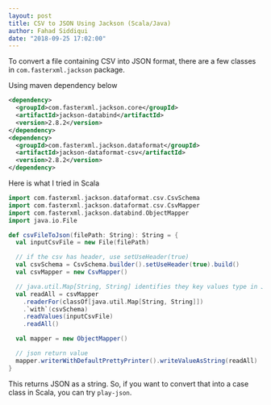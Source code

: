 ```yaml
---
layout: post
title: CSV to JSON Using Jackson (Scala/Java)
author: Fahad Siddiqui
date: "2018-09-25 17:02:00"
---
```


To convert a file containing CSV into JSON format, there are a few classes in `com.fasterxml.jackson` package.

Using maven dependency below

```xml
<dependency>
  <groupId>com.fasterxml.jackson.core</groupId>
  <artifactId>jackson-databind</artifactId>
  <version>2.8.2</version>
</dependency>
<dependency>
  <groupId>com.fasterxml.jackson.dataformat</groupId>
  <artifactId>jackson-dataformat-csv</artifactId>
  <version>2.8.2</version>
</dependency>
```

Here is what I tried in Scala

```scala
import com.fasterxml.jackson.dataformat.csv.CsvSchema
import com.fasterxml.jackson.dataformat.csv.CsvMapper
import com.fasterxml.jackson.databind.ObjectMapper
import java.io.File

def csvFileToJson(filePath: String): String = {
  val inputCsvFile = new File(filePath)

  // if the csv has header, use setUseHeader(true)
  val csvSchema = CsvSchema.builder().setUseHeader(true).build()
  val csvMapper = new CsvMapper()

  // java.util.Map[String, String] identifies they key values type in JSON
  val readAll = csvMapper
    .readerFor(classOf[java.util.Map[String, String]])
    .`with`(csvSchema)
    .readValues(inputCsvFile)
    .readAll()

  val mapper = new ObjectMapper()

  // json return value
  mapper.writerWithDefaultPrettyPrinter().writeValueAsString(readAll)
}
```

This returns JSON as a string. So, if you want to convert that into a case class
in Scala, you can try `play-json`.
